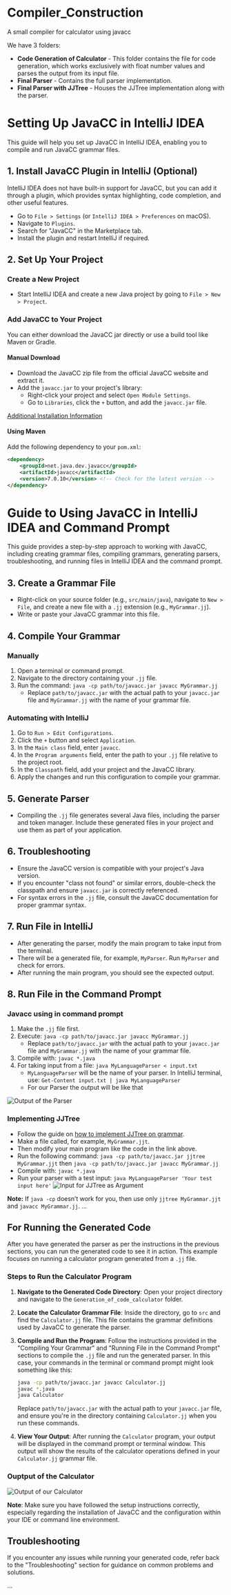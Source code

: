 # Compiler_Construction
A small compiler for calculator using javacc
<p>We have 3 folders:</p>
<ul>
  <li><b>Code Generation of Calculator</b> - This folder contains the file for code generation, which works exclusively with float number values and parses the output from its input file.</li>
  <li><b>Final Parser</b> - Contains the full parser implementation.</li>
  <li><b>Final Parser with JJTree</b> - Houses the JJTree implementation along with the parser.</li>
</ul>

# Setting Up JavaCC in IntelliJ IDEA

This guide will help you set up JavaCC in IntelliJ IDEA, enabling you to compile and run JavaCC grammar files.

## 1. Install JavaCC Plugin in IntelliJ (Optional)

IntelliJ IDEA does not have built-in support for JavaCC, but you can add it through a plugin, which provides syntax highlighting, code completion, and other useful features.

- Go to `File > Settings` (or `IntelliJ IDEA > Preferences` on macOS).
- Navigate to `Plugins`.
- Search for "JavaCC" in the Marketplace tab.
- Install the plugin and restart IntelliJ if required.

## 2. Set Up Your Project

### Create a New Project

- Start IntelliJ IDEA and create a new Java project by going to `File > New > Project`.

### Add JavaCC to Your Project

You can either download the JavaCC jar directly or use a build tool like Maven or Gradle.

#### Manual Download

- Download the JavaCC zip file from the official JavaCC website and extract it.
- Add the `javacc.jar` to your project's library:
  - Right-click your project and select `Open Module Settings`.
  - Go to `Libraries`, click the `+` button, and add the `javacc.jar` file.

[Additional Installation Information](https://stackoverflow.com/questions/60589049/how-to-setup-javacc-in-windows-10)
#### Using Maven

Add the following dependency to your `pom.xml`:

```xml
<dependency>
    <groupId>net.java.dev.javacc</groupId>
    <artifactId>javacc</artifactId>
    <version>7.0.10</version> <!-- Check for the latest version -->
</dependency>
```
# Guide to Using JavaCC in IntelliJ IDEA and Command Prompt

This guide provides a step-by-step approach to working with JavaCC, including creating grammar files, compiling grammars, generating parsers, troubleshooting, and running files in IntelliJ IDEA and the command prompt.

## 3. Create a Grammar File

- Right-click on your source folder (e.g., `src/main/java`), navigate to `New > File`, and create a new file with a `.jj` extension (e.g., `MyGrammar.jj`).
- Write or paste your JavaCC grammar into this file.

## 4. Compile Your Grammar

### Manually

1. Open a terminal or command prompt.
2. Navigate to the directory containing your `.jj` file.
3. Run the command: `java -cp path/to/javacc.jar javacc MyGrammar.jj`
   - Replace `path/to/javacc.jar` with the actual path to your `javacc.jar` file and `MyGrammar.jj` with the name of your grammar file.

### Automating with IntelliJ

1. Go to `Run > Edit Configurations`.
2. Click the `+` button and select `Application`.
3. In the `Main class` field, enter `javacc`.
4. In the `Program arguments` field, enter the path to your `.jj` file relative to the project root.
5. In the `Classpath` field, add your project and the JavaCC library.
6. Apply the changes and run this configuration to compile your grammar.

## 5. Generate Parser

- Compiling the `.jj` file generates several Java files, including the parser and token manager. Include these generated files in your project and use them as part of your application.

## 6. Troubleshooting

- Ensure the JavaCC version is compatible with your project's Java version.
- If you encounter "class not found" or similar errors, double-check the classpath and ensure `javacc.jar` is correctly referenced.
- For syntax errors in the `.jj` file, consult the JavaCC documentation for proper grammar syntax.

## 7. Run File in IntelliJ

- After generating the parser, modify the main program to take input from the terminal.
- There will be a generated file, for example, `MyParser`. Run `MyParser` and check for errors.
- After running the main program, you should see the expected output.

## 8. Run File in the Command Prompt

### Javacc using in command prompt

1. Make the `.jj` file first.
2. Execute: `java -cp path/to/javacc.jar javacc MyGrammar.jj`
   - Replace `path/to/javacc.jar` with the actual path to your `javacc.jar` file and `MyGrammar.jj` with the name of your grammar file.
3. Compile with: `javac *.java`
4. For taking input from a file: `java MyLanguageParser < input.txt`
   - `MyLanguageParser` will be the name of your parser. In IntelliJ terminal, use: `Get-Content input.txt | java MyLanguageParser`
   - For our Parser the output will be like that

![Output of the Parser](./Whole_Parser_output.png)


### Implementing JJTree

- Follow the guide on [how to implement JJTree on grammar](https://stackoverflow.com/questions/13902239/how-to-implement-jjtree-on-grammar).
- Make a file called, for example, `MyGrammar.jjt`.
- Then modify your main program like the code in the link above.
- Run the following command: `java -cp path/to/javacc.jar jjtree MyGrammar.jjt` then `java -cp path/to/javacc.jar javacc MyGrammar.jj`
- Compile with: `javac *.java`
- Run your parser with a test input: `java MyLanguageParser 'Your test input here'`
![Input for JJTree as Argument](./input_for_jjtree_as_argument.png)

**Note:** If `java -cp` doesn’t work for you, then use only `jjtree MyGrammar.jjt` and `javacc MyGrammar.jj`.
...

## For Running the Generated Code

After you have generated the parser as per the instructions in the previous sections, you can run the generated code to see it in action. This example focuses on running a calculator program generated from a `.jj` file.

### Steps to Run the Calculator Program

1. **Navigate to the Generated Code Directory**: Open your project directory and navigate to the `Generation_of_code_calculator` folder.

2. **Locate the Calculator Grammar File**: Inside the directory, go to `src` and find the `Calculator.jj` file. This file contains the grammar definitions used by JavaCC to generate the parser.

3. **Compile and Run the Program**: Follow the instructions provided in the "Compiling Your Grammar" and "Running File in the Command Prompt" sections to compile the `.jj` file and run the generated parser. In this case, your commands in the terminal or command prompt might look something like this:

    ```bash
    java -cp path/to/javacc.jar javacc Calculator.jj
    javac *.java
    java Calculator
    ```

    Replace `path/to/javacc.jar` with the actual path to your `javacc.jar` file, and ensure you're in the directory containing `Calculator.jj` when you run these commands.

4. **View Your Output**: After running the `Calculator` program, your output will be displayed in the command prompt or terminal window. This output will show the results of the calculator operations defined in your `Calculator.jj` grammar file.
### Ouptput of the Calculator

![Output of our Calculator](./calculator_output.png)

**Note**: Make sure you have followed the setup instructions correctly, especially regarding the installation of JavaCC and the configuration within your IDE or command line environment.

## Troubleshooting

If you encounter any issues while running your generated code, refer back to the "Troubleshooting" section for guidance on common problems and solutions.

...




